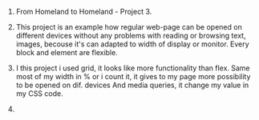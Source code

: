 1. From Homeland to Homeland - Project 3.

2. This project is an example how regular web-page can be opened on different devices without any problems with reading or browsing text, images, becouse it's can adapted to width of display or monitor. Every block and element are flexible. 

3. I this project i used grid, it looks like more functionality than flex. Same most of my width in % or i count it, it gives to my page more possibility to be opened on dif. devices And media queries, it change my value in my CSS code.

4.